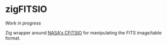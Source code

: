 # zigFITSIO

_Work in progress_

Zig wrapper around [NASA's CFITSIO](https://heasarc.gsfc.nasa.gov/fitsio/) for manipulating the FITS image/table format.